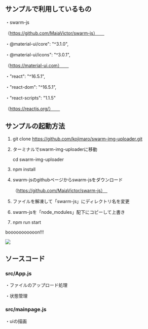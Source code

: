 ## サンプルで利用しているもの
・swarm-js　　

（https://github.com/MaiaVictor/swarm-js）　　

・@material-ui/core": "^3.1.0",　　

・@material-ui/icons": "^3.0.1",　　

（https://material-ui.com）　　

・"react": "^16.5.1",　　

・"react-dom": "^16.5.1",　　

・"react-scripts": "1.1.5"　　

（https://reactjs.org/）　　

## サンプルの起動方法

1. git clone https://github.com/kojimaro/swarm-img-uploader.git

2. ターミナルでswarm-img-uploaderに移動

   cd swarm-img-uploader

3. npm install 

4. swarm-jsのgithubページからswarm-jsをダウンロード

   （https://github.com/MaiaVictor/swarm-js）　

5. ファイルを解凍して「swarm-js」にディレクトリ名を変更

6. swarm-jsを「node_modules」配下にコピーして上書き

7. npm run start


booooooooooon!!!

![](http://kojiryo.com/wp-content/uploads/2018/09/8103c9ea0e4783c36bb04df6734a7238.png)

## ソースコード
### src/App.js
・ファイルのアップロード処理

・状態管理

### src/mainpage.js
・uiの描画

